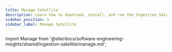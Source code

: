 ```yaml
---
title: Manage Satellite
description: Learn how to download, install, and run the Ingestion Satellite container using Docker on any operating systems.
sidebar_position: 3
sidebar_label: Manage Satellite
---
```


import Manage from '@site/docs/software-engineering-insights/shared/ingestion-satellite/manage.md';

<Manage />
